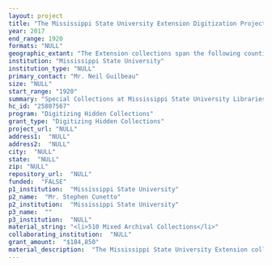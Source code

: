 ```yaml
--- 
layout: project 
title: "The Mississippi State University Extension Digitization Project"
year: 2017
end_range: 1920
formats: "NULL"
geographic_extant: "The Extension collections span the following counties in the state of Mississippi: Alcorn, Attala, Bolivar, Choctaw, Coahoma, Copiah, Covington, George, Hancock, Hinds, Jefferson, Jefferson Davis, Jones, Lafayette, Marshall, Newton, Oktibbeha, Pike, Prentiss, Stone, and Tate."
institution: "Mississippi State University"
institution_type: "NULL"
primary_contact: "Mr. Neil Guilbeau"
size: "NULL"
start_range: "1920"
summary: "Special Collections at Mississippi State University Libraries is seeking to process and digitize all materials relating to the Mississippi State University Extension formerly known as the \"Mississippi Cooperative Extension Service\" or MCES. (It will hereby be referred to as the \"Extension\" in this application) This project involving Mississippi's agricultural materials is expected to last 24 months and will encompass 1100 published Extension Bulletins, more than 2000 photographs, and 159 manuscript collections ranging from 1920 to 1980. Additional genres of materials include directors' files, newspaper clippings, correspondence, reports, record books, secretary books, meeting minutes, programs, scrapbooks, ledgers, and 4-H memorabilia. This project will promote the research and advancement of agriculture throughout Mississippi by placing prior technology, challenges, and history of the Extension online."
hc_id: "25807567"
program: "Digitizing Hidden Collections"
grant_type: "Digitizing Hidden Collections"
project_url: "NULL"
address1:  "NULL"
address2:  "NULL"
city:  "NULL"
state:  "NULL"
zip: "NULL"
repository_url:  "NULL"
funded:  "FALSE"
p1_institution:  "Mississippi State University"
p2_name:  "Mr. Stephen Cunetto"
p2_institution:  "Mississippi State University"
p3_name:  ""
p3_institution:  "NULL"
material_string: "<li>510 Mixed Archival Collections</li>"
collaborating_institution:  "NULL"
grant_amount:  "$184,850"
material_description:  "The Mississippi State University Extension collections contain materials that focus on agriculture in the state of Mississippi. These materials document the efforts of the Extension since its inception in the early twentieth century to reach out and educate Mississippi residents through county agents and programs on agricultural and domestic issues with a variety of programs including 4-H Clubs and Home Demonstration Clubs. These collections were donated to the archives by the Extension offices as well as individuals throughout the state who participated in 4-H clubs as young people, and consists of published Extension Bulletins, photographs, and manuscript collections ranging from 1920 to 1980. Additional genres of materials include directors' files, newspaper clippings, correspondence, reports, record books, secretary books, meeting minutes, programs, scrapbooks, ledgers, and 4-H memorabilia from competitions at state and national levels. Directors' records include Vance Watson, Ronald A. Brown, M.S. Shaw, Clay Lyle, L.I. Jones, E.H. White, L.A. Olson, and R.S. Wilson. Photographs include agricultural themes, 4-H clubs, and meetings of delegates for the National 4-H Club Congress at various locations throughout the U.S."
---
```


